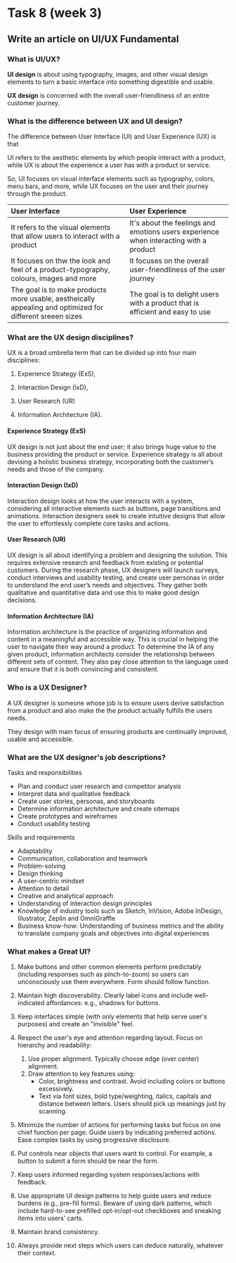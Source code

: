 # Task 8 (week 3)
## Write an article on UI/UX Fundamental


### What is UI/UX?

**UI design** is about using typography, images, and other visual design elements to turn a basic interface into something digestible and usable.

**UX design** is concerned with the overall user-friendliness of an entire customer journey.



### What is the difference between UX and UI design?

The difference between User Interface (UI) and User Experience (UX) is that 

UI refers to the aesthetic elements by which people interact with a product, while UX is about the experience a user has with a product or service.

So, UI focuses on visual interface elements such as typography, colors, menu bars, and more, while UX focuses on the user and their journey through the product.


| User Interface                                                                                            | User Experience                                                                       |
| :-------------------------------------------------------------------------------------------------------- | :------------------------------------------------------------------------------------ |
| It refers to the visual elements that allow users to interact with a product                              | It's about the feelings and emotions users experience when interacting with a product |
| It focuses on thw the look and feel of a product-typography, colours, images and more                     | It focuses on the overall user-friendliness of the user journey                       |
| The goal is to make products more usable, aestheically appealing and optimized for different sreeen sizes |The goal is to delight users with a product that is efficient and easy to use|


### What are the UX design disciplines?

UX is a broad umbrella term that can be divided up into four main disciplines: 

1. Experience Strategy (ExS),

2. Interaction Design (IxD), 

3. User Research (UR)

4. Information Architecture (IA).


#### Experience Strategy (ExS)
UX design is not just about the end user; it also brings huge value to the business providing the product or service. Experience strategy is all about devising a holistic business strategy, incorporating both the customer’s needs and those of the company.

#### Interaction Design (IxD)
Interaction design looks at how the user interacts with a system, considering all interactive elements such as buttons, page transitions and animations. Interaction designers seek to create intuitive designs that allow the user to effortlessly complete core tasks and actions.

#### User Research (UR)
UX design is all about identifying a problem and designing the solution. This requires extensive research and feedback from existing or potential customers. During the research phase, UX designers will launch surveys, conduct interviews and usability testing, and create user personas in order to understand the end user’s needs and objectives. They gather both qualitative and quantitative data and use this to make good design decisions. 

#### Information Architecture (IA)
Information architecture is the practice of organizing information and content in a meaningful and accessible way. This is crucial in helping the user to navigate their way around a product. To determine the IA of any given product, information architects consider the relationship between different sets of content. They also pay close attention to the language used and ensure that it is both convincing and consistent.


### Who is a UX Designer?
 A UX designer is someone whose job is to ensure users derive satisfaction from a product and also make the the product actually fulfills the users needs.

 They design with main focus of ensuring products are continually improved, usable and accessible.



### What are the UX designer's job descriptions?

Tasks and responsibilities

* Plan and conduct user research and competitor analysis
* Interpret data and qualitative feedback
* Create user stories, personas, and storyboards
* Determine information architecture and create sitemaps
* Create prototypes and wireframes
* Conduct usability testing


Skills and requirements

* Adaptability
* Communication, collaboration and teamwork
* Problem-solving
* Design thinking
* A user-centric mindset
* Attention to detail
* Creative and analytical approach
* Understanding of interaction design principles
* Knowledge of industry tools such as Sketch, InVision, Adobe InDesign, Illustrator, Zeplin and OmniGraffle
* Business know-how: Understanding of business metrics and the ability to translate company goals and objectives into digital experiences




### What makes a Great UI?

1. Make buttons and other common elements perform predictably (including responses such as pinch-to-zoom) so users can unconsciously use them everywhere. Form should follow function.

2. Maintain high discoverability. Clearly label icons and include well-indicated affordances: e.g., shadows for buttons.

3. Keep interfaces simple (with only elements that help serve user's purposes) and create an "invisible" feel.

4. Respect the user's eye and attention regarding layout. Focus on hierarchy and readability:
    1. Use proper alignment. Typically choose edge (over center) alignment.
    2. Draw attention to key features using:
        * Color, brightness and contrast. Avoid including colors or buttons excessively.
        * Text via font sizes, bold type/weighting, italics, capitals and distance between letters. Users should pick up meanings just by scanning.

5. Minimize the number of actions for performing tasks but focus on one chief function per page. Guide users by indicating preferred actions. Ease complex tasks by using progressive disclosure.

6. Put controls near objects that users want to control. For example, a button to submit a form should be near the form.

7. Keep users informed regarding system responses/actions with feedback.

8. Use appropriate UI design patterns to help guide users and reduce burdens (e.g., pre-fill forms). Beware of using dark patterns, which include hard-to-see prefilled opt-in/opt-out checkboxes and sneaking items into users’ carts.

9. Maintain brand consistency.

10. Always provide next steps which users can deduce naturally, whatever their context.
